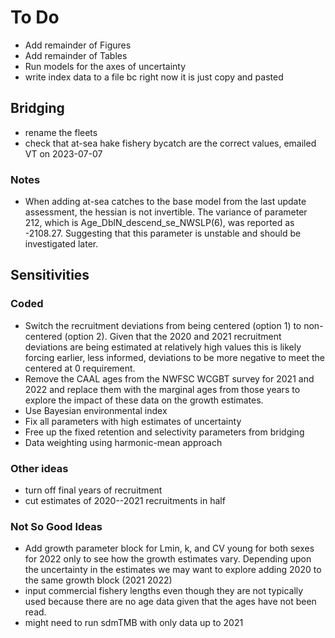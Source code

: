 # To Do

* Add remainder of Figures
* Add remainder of Tables
* Run models for the axes of uncertainty
* write index data to a file bc right now it is just copy and pasted

## Bridging

* rename the fleets
* check that at-sea hake fishery bycatch are the correct values, emailed VT on
  2023-07-07

### Notes

* When adding at-sea catches to the base model from the last update assessment,
  the hessian is not invertible. The variance of parameter 212, which is
  Age_DblN_descend_se_NWSLP(6), was reported as -2108.27. Suggesting that this
  parameter is unstable and should be investigated later.

## Sensitivities
### Coded

* Switch the recruitment deviations from being centered (option 1) to non-centered (option 2). Given that the 2020 and 2021 recruitment deviations are being estimated at relatively high values this is likely forcing earlier, less informed, deviations to be more negative to meet the centered at 0 requirement.  
* Remove the CAAL ages from the NWFSC WCGBT survey for 2021 and 2022 and replace them with the marginal ages from those years to explore the impact of these data on the growth estimates.
* Use Bayesian environmental index
* Fix all parameters with high estimates of uncertainty
* Free up the fixed retention and selectivity parameters from bridging
* Data weighting using harmonic-mean approach

### Other ideas

* turn off final years of recruitment
* cut estimates of 2020--2021 recruitments in half
### Not So Good Ideas

* Add growth parameter block for Lmin, k, and CV young for both sexes for 2022
  only to see how the growth estimates vary.  Depending upon the uncertainty in
  the estimates we may want to explore adding 2020 to the same growth block
  (2021 2022)
* input commercial fishery lengths even though they are not typically used
  because there are no age data given that the ages have not been read.
* might need to run sdmTMB with only data up to 2021
